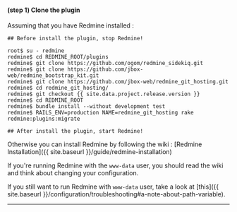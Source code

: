 #### **(step 1)** Clone the plugin

Assuming that you have Redmine installed :

    ## Before install the plugin, stop Redmine!

    root$ su - redmine
    redmine$ cd REDMINE_ROOT/plugins
    redmine$ git clone https://github.com/ogom/redmine_sidekiq.git
    redmine$ git clone https://github.com/jbox-web/redmine_bootstrap_kit.git
    redmine$ git clone https://github.com/jbox-web/redmine_git_hosting.git
    redmine$ cd redmine_git_hosting/
    redmine$ git checkout {{ site.data.project.release.version }}
    redmine$ cd REDMINE_ROOT
    redmine$ bundle install --without development test
    redmine$ RAILS_ENV=production NAME=redmine_git_hosting rake redmine:plugins:migrate

    ## After install the plugin, start Redmine!

Otherwise you can install Redmine by following the wiki : [Redmine Installation]({{ site.baseurl }}/guide/redmine-installation)

If you're running Redmine with the ```www-data``` user, you should read the wiki and think about changing your configuration.

If you still want to run Redmine with ```www-data``` user, take a look at [this]({{ site.baseurl }}/configuration/troubleshooting#a-note-about-path-variable).

***
